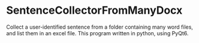 # SentenceCollectorFromManyDocx
Collect a user-identified sentence from a folder containing many word files, and list them in an excel file.
This program written in python, using PyQt6.
